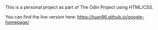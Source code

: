 This is a personal project as part of The Odin Project using HTML/CSS. 

You can find the live version here: https://tuan96.github.io/google-homepage/

